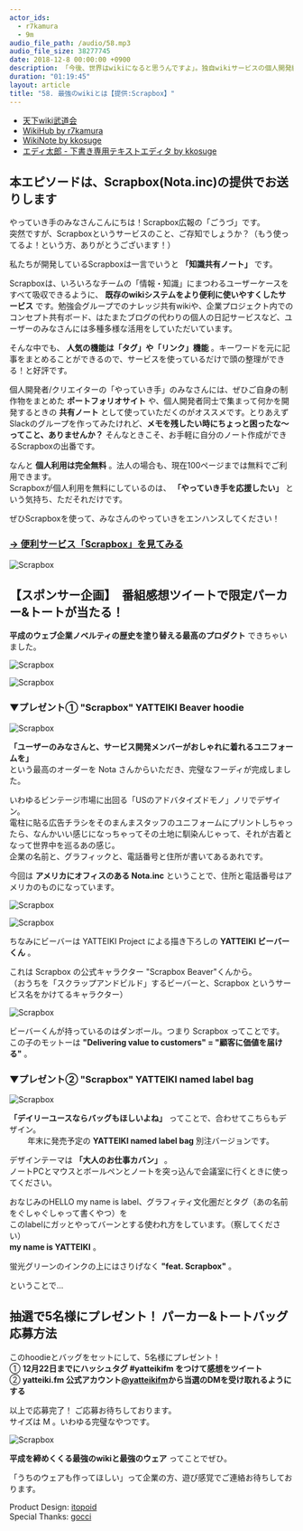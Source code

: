 ```yaml
---
actor_ids:
  - r7kamura
  - 9m
audio_file_path: /audio/58.mp3
audio_file_size: 38277745
date: 2018-12-8 00:00:00 +0900
description: 「今後、世界はwikiになると思うんですよ」。独自wikiサービスの個人開発経験のあるエンジニア2人が、天下wiki武闘会の思い出、自分たちが作ったwiki、仕事で使っているwiki、wikiの便利な使い方、wikiがwikiたる本質などについて真剣に話しました。そして最後にkkosugeが開発した新サービス「エディ太郎」を紹介します。ぜひScrapboxとセットでご活用ください。
duration: "01:19:45"
layout: article
title: "58. 最強のwikiとは【提供:Scrapbox】"
---
```


- [天下wiki武道会](https://connpass.com/event/27643/)
- [WikiHub by r7kamura](https://wikihub.io/)
- [WikiNote by kkosuge](https://wikinote.net/)
- [エディ太郎 - 下書き専用テキストエディタ by kkosuge](https://editaro.com/)

## 本エピソードは、Scrapbox(Nota.inc)の提供でお送りします
  
  
やっていき手のみなさんこんにちは！Scrapbox広報の「ごうづ」です。  
突然ですが、Scrapboxというサービスのこと、ご存知でしょうか？（もう使ってるよ！という方、ありがとうございます！）  
  
私たちが開発しているScrapboxは一言でいうと **「知識共有ノート」** です。  
  
Scrapboxは、いろいろなチームの「情報・知識」にまつわるユーザーケースをすべて吸収できるように、 **既存のwikiシステムをより便利に使いやすくしたサービス** です。勉強会グループでのナレッジ共有wikiや、企業プロジェクト内でのコンセプト共有ボード、はたまたブログの代わりの個人の日記サービスなど、ユーザーのみなさんには多種多様な活用をしていただいています。  
  
そんな中でも、 **人気の機能は「タグ」や「リンク」機能** 。キーワードを元に記事をまとめることができるので、サービスを使っているだけで頭の整理ができる！と好評です。  
  
個人開発者/クリエイターの「やっていき手」のみなさんには、ぜひご自身の制作物をまとめた **ポートフォリオサイト** や、個人開発者同士で集まって何かを開発するときの **共有ノート** として使っていただくのがオススメです。とりあえずSlackのグループを作ってみたけれど、**メモを残したい時にちょっと困ったな〜ってこと、ありませんか？** そんなときこそ、お手軽に自分のノート作成ができるScrapboxの出番です。 

なんと **個人利用は完全無料** 。法人の場合も、現在100ページまでは無料でご利用できます。  
Scrapboxが個人利用を無料にしているのは、 **「やっていき手を応援したい」** という気持ち、ただそれだけです。 
  
ぜひScrapboxを使って、みなさんのやっていきをエンハンスしてください！  
### [→ 便利サービス「Scrapbox」を見てみる](https://scrapbox.io/)

![Scrapbox](/images/slideshows/58/Logo_Scrapbox_600.png)


## 【スポンサー企画】　番組感想ツイートで限定パーカー&トートが当たる！
  
  
**平成のウェブ企業ノベルティの歴史を塗り替える最高のプロダクト** できちゃいました。

![Scrapbox](/images/slideshows/58/sb7.png)
  
![Scrapbox](/images/slideshows/58/sb6.png)
  
  
### ▼プレゼント① "Scrapbox" YATTEIKI Beaver hoodie

![Scrapbox](/images/slideshows/58/sb2.png)
  
**「ユーザーのみなさんと、サービス開発メンバーがおしゃれに着れるユニフォームを」**   
という最高のオーダーを Nota さんからいただき、完璧なフーディが完成しました。  
  
  
いわゆるビンテージ市場に出回る「USのアドバタイズドモノ」ノリでデザイン。  
電柱に貼る広告チラシをそのまんまスタッフのユニフォームにプリントしちゃったら、なんかいい感じになっちゃってその土地に馴染んじゃって、それが古着となって世界中を巡るあの感じ。  
企業の名前と、グラフィックと、電話番号と住所が書いてあるあれです。    
  
今回は **アメリカにオフィスのある Nota.inc** ということで、住所と電話番号はアメリカのものになっています。　　 
  
![Scrapbox](/images/slideshows/58/sb3.png)
  
![Scrapbox](/images/slideshows/58/sb4.png) 
  
ちなみにビーバーは YATTEIKI Project による描き下ろしの **YATTEIKI ビーバーくん** 。　　 
  
これは Scrapbox の公式キャラクター "Scrapbox Beaver"くんから。  
（おうちを「スクラップアンドビルド」するビーバーと、Scrapbox というサービス名をかけてるキャラクター）     

![Scrapbox](/images/slideshows/58/sbb.png)

ビーバーくんが持っているのはダンボール。つまり Scrapbox ってことです。  
この子のモットーは **"Delivering value to customers" = "顧客に価値を届ける"** 。  　　
 
  
  
### ▼プレゼント② "Scrapbox" YATTEIKI named label bag

![Scrapbox](/images/slideshows/58/sb5.png)

**「デイリーユースならバッグもほしいよね」** ってことで、合わせてこちらもデザイン。  
　　
年末に発売予定の **YATTEIKI named label bag** 別注バージョンです。      
  
デザインテーマは **「大人のお仕事カバン」** 。  
ノートPCとマウスとボールペンとノートを突っ込んで会議室に行くときに使ってください。     
  
おなじみのHELLO my name is label、グラフィティ文化圏だとタグ（あの名前をぐしゃぐしゃって書くやつ）を  
このlabelにガッとやってバーンとする使われ方をしています。（察してください）  
**my name is YATTEIKI** 。　　  
  
蛍光グリーンのインクの上にはさりげなく **"feat. Scrapbox"** 。  
  
ということで…  
  
  
## 抽選で5名様にプレゼント！ パーカー&トートバッグ応募方法  
このhoodieとバッグをセットにして、5名様にプレゼント！  
①	**12月22日までにハッシュタグ #yatteikifm をつけて感想をツイート**   
②	**yatteiki.fm 公式アカウント[@yatteikifm](https://twitter.com/yatteikifm)から当選のDMを受け取れるようにする**  
  
以上で応募完了！ ご応募お待ちしております。    
サイズは M 。いわゆる完璧なやつです。  

![Scrapbox](/images/slideshows/58/sb1.png)

**平成を締めくくる最強のwikiと最強のウェア** ってことでぜひ。  
  
「うちのウェアも作ってほしい」って企業の方、遊び感覚でご連絡お待ちしております。  
  
Product Design: [itopoid](https://twitter.com/itopoid)  
Special Thanks: [gocci](https://twitter.com/kanapon_i) 



